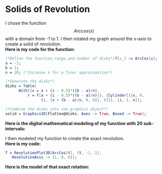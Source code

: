 # Solids of Revolution
I chose the function $$Arccos(x)$$ with a domain from -1 to 1. I then rotated my graph around the x-axis to create a solid of revolution.  
**Here is my code for the function:**
```mathematica
(*Define the function,range,and number of disks*)f[x_] := ArcCos[x];
a = -1;
b = 1;
n = 20; (*Increase n for a finer approximation*)

(*Generate the disks*)
disks = Table[
      With[{x = a + (i - 0.5)*((b - a)/n), 
          r = f[a + (i - 0.5)*((b - a)/n)]}, {Cylinder[{{x, 0, 
                0}, {x + (b - a)/n, 0, 0}}, r]}], {i, 1, n}];

(*Combine the disks into one graphics object*)
solid = Graphics3D[Flatten@disks, Axes -> True, Boxed -> True];
```

**Here is the digital mathematical modeling of my function with 20 sub-intervals:**


I then modeled my function to create the exact revolution.  
**Here is my code:**
```mathematica
T = RevolutionPlot3D[ArcCos[t], {t, -1, 1}, 
   RevolutionAxis -> {1, 0, 0}];
   ```

**Here is the model of that exact rotation:**
